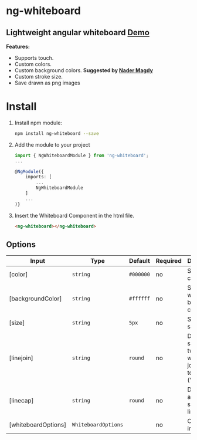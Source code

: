 # ng-whiteboard

## Lightweight angular whiteboard [Demo](https://mostafazke.github.io/ng-whiteboard/ 'ng-whiteboard Demo')

**Features:**

- Supports touch.
- Custom colors.
- Custom background colors. **Suggested by [Nader Magdy](https://github.com/nader-magdy 'Nader Magdy')**
- Custom stroke size.
- Save drawn as png images

# Install

1. Install npm module:

   ```bash
   npm install ng-whiteboard --save
   ```

2. Add the module to your project

   ```typescript
   import { NgWhiteboardModule } from 'ng-whiteboard';
   ...

   @NgModule({
       imports: [
           ...
           NgWhiteboardModule
       ]
       ...
   )}
   ```

3. Insert the Whiteboard Component in the html file.

   ```html
   <ng-whiteboard></ng-whiteboard>
   ```

## Options

| Input               | Type                | Default   | Required | Description                                                 |
| ------------------- | ------------------- | --------- | -------- | ----------------------------------------------------------- |
| [color]             | `string`            | `#000000` | no       | Set brush color                                             |
| [backgroundColor]   | `string`            | `#ffffff` | no       | Set whiteboard background color                             |
| [size]              | `string`            | `5px`     | no       | Set brush size                                              |
| [linejoin]          | `string`            | `round`   | no       | Define the shape of two lines when joined together ('miter' | 'round' | 'bevel' | 'miter-clip' | 'arcs') |
| [linecap]           | `string`            | `round`   | no       | Define start and end shape of line ('butt'                  | 'square' | 'round') |
| [whiteboardOptions] | `WhiteboardOptions` |           | no       | Object of all inputs                                        |
